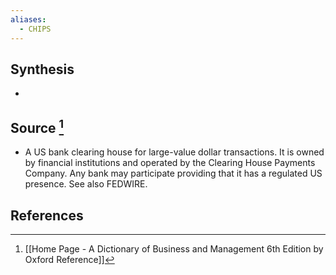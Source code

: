 ```yaml
---
aliases:
  - CHIPS
---
```

## Synthesis
- 
## Source [^1]
- A US bank clearing house for large-value dollar transactions. It is owned by financial institutions and operated by the Clearing House Payments Company. Any bank may participate providing that it has a regulated US presence. See also FEDWIRE.
## References

[^1]: [[Home Page - A Dictionary of Business and Management 6th Edition by Oxford Reference]]
